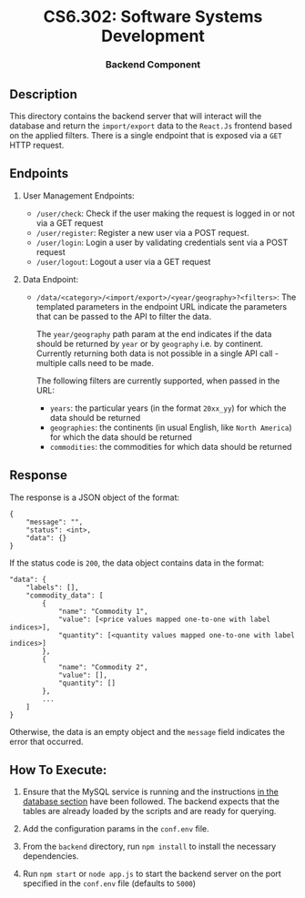 <H1 style="text-align: center;"> CS6.302: Software Systems Development </H1>
<H3 style="text-align: center;"> Backend Component </H3>

## Description

This directory contains the backend server that will interact will the database and return the `import/export` data to the `React.Js` frontend based on the applied filters. There is a single endpoint that is exposed via a `GET` HTTP request.

## Endpoints
1. User Management Endpoints:
    - `/user/check`: Check if the user making the request is logged in or not via a GET request
    - `/user/register`: Register a new user via a POST request.
    - `/user/login`: Login a user by validating credentials sent via a POST request
    - `/user/logout`: Logout a user via a GET request

2. Data Endpoint:
    - `/data/<category>/<import/export>/<year/geography>?<filters>`: The templated parameters in the endpoint URL indicate the parameters that can be passed to the API to filter the data.  
    
        The `year/geography` path param at the end indicates if the data should be returned by `year` or by `geography` i.e. by continent. Currently returning both data is not possible in a single API call - multiple calls need to be made.

        The following filters are currently supported, when passed in the URL:
        - `years`: the particular years (in the format `20xx_yy`) for which the data should be returned
        - `geographies`: the continents (in usual English, like `North America`) for which the data should be returned
        - `commodities`: the commodities for which data should be returned

## Response
The response is a JSON object of the format:
```
{
    "message": "",
    "status": <int>,
    "data": {}
}
```

If the status code is `200`, the data object contains data in the format:
```
"data": {
    "labels": [],
    "commodity_data": [
        {
            "name": "Commodity 1",
            "value": [<price values mapped one-to-one with label indices>],
            "quantity": [<quantity values mapped one-to-one with label indices>]
        },
        {
            "name": "Commodity 2",
            "value": [],
            "quantity": []
        },
        ...
    ]
}
```

Otherwise, the data is an empty object and the `message` field indicates the error that occurred.

## How To Execute:

1. Ensure that the MySQL service is running and the instructions [in the database section](/database/README.md) have been followed. The backend expects that the tables are already loaded by the scripts and are ready for querying.

2. Add the configuration params in the `conf.env` file.

3. From the `backend` directory, run `npm install` to install the necessary dependencies.

4. Run `npm start` or `node app.js` to start the backend server on the port specified in the `conf.env` file (defaults to `5000`)
